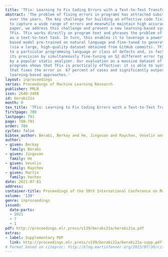```yaml
---
title: 'TFix: Learning to Fix Coding Errors with a Text-to-Text Transformer'
abstract: 'The problem of fixing errors in programs has attracted substantial interest
  over the years. The key challenge for building an effective code fixing tool is
  to capture a wide range of errors and meanwhile maintain high accuracy. In this
  paper, we address this challenge and present a new learning-based system, called
  TFix. TFix works directly on program text and phrases the problem of code fixing
  as a text-to-text task. In turn, this enables it to leverage a powerful Transformer
  based model pre-trained on natural language and fine-tuned to generate code fixes
  (via a large, high-quality dataset obtained from GitHub commits). TFix is not specific
  to a particular programming language or class of defects and, in fact, improved
  its precision by simultaneously fine-tuning on 52 different error types reported
  by a popular static analyzer. Our evaluation on a massive dataset of JavaScript
  programs shows that TFix is practically effective: it is able to synthesize code
  that fixes the error in  67 percent of cases and significantly outperforms existing
  learning-based approaches.'
layout: inproceedings
series: Proceedings of Machine Learning Research
publisher: PMLR
issn: 2640-3498
id: berabi21a
month: 0
tex_title: 'TFix: Learning to Fix Coding Errors with a Text-to-Text Transformer'
firstpage: 780
lastpage: 791
page: 780-791
order: 780
cycles: false
bibtex_author: Berabi, Berkay and He, Jingxuan and Raychev, Veselin and Vechev, Martin
author:
- given: Berkay
  family: Berabi
- given: Jingxuan
  family: He
- given: Veselin
  family: Raychev
- given: Martin
  family: Vechev
date: 2021-07-01
address:
container-title: Proceedings of the 38th International Conference on Machine Learning
volume: '139'
genre: inproceedings
issued:
  date-parts:
  - 2021
  - 7
  - 1
pdf: http://proceedings.mlr.press/v139/berabi21a/berabi21a.pdf
extras:
- label: Supplementary PDF
  link: http://proceedings.mlr.press/v139/berabi21a/berabi21a-supp.pdf
# Format based on citeproc: http://blog.martinfenner.org/2013/07/30/citeproc-yaml-for-bibliographies/
---
```

